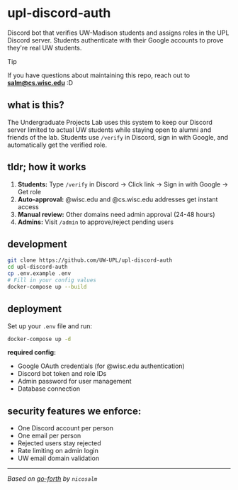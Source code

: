 # upl-discord-auth

Discord bot that verifies UW-Madison students and assigns roles in the UPL Discord server. Students authenticate with their Google accounts to prove they're real UW students.

> [!TIP]
> If you have questions about maintaining this repo, reach out to **salm@cs.wisc.edu** :D

## what is this?

The Undergraduate Projects Lab uses this system to keep our Discord server limited to actual UW students while staying open to alumni and friends of the lab. Students use `/verify` in Discord, sign in with Google, and automatically get the verified role.

## tldr; how it works

1. **Students:** Type `/verify` in Discord → Click link → Sign in with Google → Get role
2. **Auto-approval:** @wisc.edu and @cs.wisc.edu addresses get instant access
3. **Manual review:** Other domains need admin approval (24-48 hours)
4. **Admins:** Visit `/admin` to approve/reject pending users

## development

```bash
git clone https://github.com/UW-UPL/upl-discord-auth
cd upl-discord-auth
cp .env.example .env
# Fill in your config values
docker-compose up --build
```

## deployment

Set up your `.env` file and run:
```bash
docker-compose up -d
```

**required config:**
- Google OAuth credentials (for @wisc.edu authentication)
- Discord bot token and role IDs
- Admin password for user management
- Database connection

## security features we enforce:

- One Discord account per person
- One email per person
- Rejected users stay rejected
- Rate limiting on admin login
- UW email domain validation

---
*Based on [go-forth](https://github.com/nicosalm/go-forth) by `nicosalm`*

